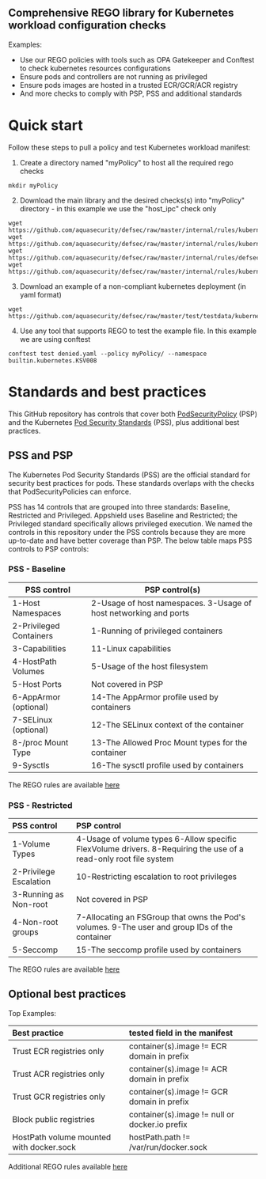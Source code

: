 ## Comprehensive REGO library for Kubernetes workload configuration checks

Examples:
- Use our REGO policies with tools such as OPA Gatekeeper and Conftest to check kubernetes resources configurations
- Ensure pods and controllers are not running as privileged
- Ensure pods images are hosted in a trusted ECR/GCR/ACR registry
- And more checks to comply with PSP, PSS and additional standards

# Quick start
Follow these steps to pull a policy and test Kubernetes workload manifest:

1. Create a directory named "myPolicy" to host all the required rego checks

```
mkdir myPolicy
```
2. Download the main library and the desired checks(s) into "myPolicy" directory - in this example we use the "host_ipc" check only
```
wget https://github.com/aquasecurity/defsec/raw/master/internal/rules/kubernetes/lib/kubernetes.rego
wget https://github.com/aquasecurity/defsec/raw/master/internal/rules/kubernetes/lib/utils.rego
wget https://github.com/aquasecurity/defsec/raw/master/internal/rules/defsec/lib/defsec.rego
wget https://github.com/aquasecurity/defsec/raw/master/internal/rules/kubernetes/policies/pss/baseline/1_host_ipc.rego
```
3. Download an example of a non-compliant kubernetes deployment (in yaml format) 
```
wget https://github.com/aquasecurity/defsec/raw/master/test/testdata/kubernetes/KSV008/denied.yaml
```
4. Use any tool that supports REGO to test the example file. In this example we are using conftest
```
conftest test denied.yaml --policy myPolicy/ --namespace builtin.kubernetes.KSV008
```

# Standards and best practices
This GitHub repository has controls that cover both [PodSecurityPolicy](https://kubernetes.io/docs/concepts/policy/pod-security-policy/) (PSP) and the Kubernetes [Pod Security Standards](https://kubernetes.io/docs/concepts/security/pod-security-standards/) (PSS), plus additional best practices.

## PSS and PSP
The Kubernetes Pod Security Standards (PSS) are the official standard for security best practices for pods. These standards overlaps with the checks that PodSecurityPolicies can enforce.

PSS has 14 controls that are grouped into three standards: Baseline, Restricted and Privileged. Appshield uses Baseline and Restricted; the Privileged standard specifically allows privileged execution. We named the controls in this repository under the PSS controls because they are more up-to-date and have better coverage than PSP. The below table maps PSS controls to PSP controls:

### PSS - Baseline

| PSS control             | PSP control(s)                                                   |
|-------------------------|------------------------------------------------------------------|
 | 1-Host Namespaces       | 2-Usage of host namespaces. 3-Usage of host networking and ports |
 | 2-Privileged Containers | 	1-Running of privileged containers                              |
 | 3-Capabilities          | 11-Linux capabilities                                            |
 | 4-HostPath Volumes      | 5-Usage of the host filesystem                                   |
 | 5-Host Ports            | Not covered in PSP                                               |
 | 6-AppArmor (optional)	  | 14-The AppArmor profile used by containers                       |
 | 7-SELinux (optional)	   | 12-The SELinux context of the container                          |
 | 8-/proc Mount Type	     | 13-The Allowed Proc Mount types for the container                |
 | 9-Sysctls	              | 16-The sysctl profile used by containers                         |

The REGO rules are available [here](https://github.com/aquasecurity/defsec/tree/master/internal/rules/kubernetes/policies/pss)

### PSS - Restricted

| PSS control             | PSP control                                                                                                      |
|:------------------------|:-----------------------------------------------------------------------------------------------------------------|
 | 1-Volume Types          | 4-Usage of volume types 6-Allow specific FlexVolume drivers. 8-Requiring the use of a read-only root file system |
 | 2-Privilege Escalation  | 10-Restricting escalation to root privileges                                                                     |
 | 3-Running as Non-root   | Not covered in PSP                                                                                               |
 | 4-Non-root groups       | 7-Allocating an FSGroup that owns the Pod's volumes. 9-The user and group IDs of the container                   |
 | 5-Seccomp               | 15-The seccomp profile used by containers                                                                        |

The REGO rules are available [here](https://github.com/aquasecurity/defsec/tree/master/internal/rules/kubernetes/policies/pss)

## Optional best practices

Top Examples:

| Best practice                            | tested field in the manifest                   |
|:-----------------------------------------|:-----------------------------------------------|
| Trust ECR registries only                | container(s).image != ECR domain in prefix     |  
| Trust ACR registries only                | container(s).image != ACR domain in prefix     |
| Trust GCR registries only                | container(s).image != GCR domain in prefix     | 
| Block public registries                  | container(s).image != null or docker.io prefix |
| HostPath volume mounted with docker.sock | hostPath.path != /var/run/docker.sock          |

Additional REGO rules available [here](https://github.com/aquasecurity/defsec/tree/master/internal/rules/kubernetes/policies/advanced/optional)
